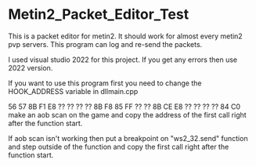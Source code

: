 # Metin2_Packet_Editor_Test


This is a packet editor for metin2. It should work for almost every metin2 pvp servers. This program can log and re-send the packets.

I used visual studio 2022 for this project. If you get any errors then use 2022 version.

If you want to use this program first you need to change the HOOK_ADDRESS variable in dllmain.cpp

56 57 8B F1 E8 ?? ?? ?? ?? 8B F8 85 FF ?? ?? 8B CE E8 ?? ?? ?? ?? 84 C0  make an aob scan on the game and copy the address of the first call right after the function start.

If aob scan isn't working then put a breakpoint on "ws2_32.send" function and step outside of the function and copy the first call right after the function start.
